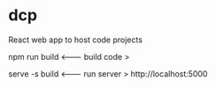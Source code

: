 # dcp
React web app to host code projects

npm run build   <--- build code >

serve -s build  <--- run server >
 http://localhost:5000 


 